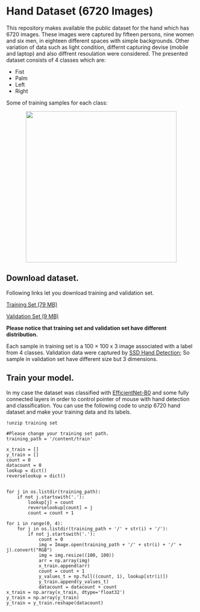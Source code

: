 # Hand Dataset (6720 Images)


This repository makes available the public dataset for the hand which has 6720 images. These images were captured by fifteen persons, nine women and six men, in eighteen different spaces with simple backgrounds. Other variation of data such as light condition, differnt capturing devise (mobile and laptop) and also diffrent resoulation were considered. The presented dataset consists of 4 classes which are:
- Fist
- Palm
- Left
- Right

Some of training samples for each class:

<p align="center">
  <img width="400" height="400" src="https://github.com/YaldaForootan/HandDataset-6720Images-/blob/master/trainingset%20samples.jpg">
</p>

## Download dataset.
Following links let you download training and validation set.

[Training Set (79 MB)](https://drive.google.com/file/d/1eo7kkq8zzrlWgcCcQh1Stkei_eZhIAbl/view?usp=sharing)

[Validation Set (9 MB)](https://drive.google.com/file/d/1sghCxu83xV_DIZ1qWA4eLg_-hAQh-Pxs/view?usp=sharing)


**Please notice that training set and validation set have different distribution.**

Each sample in training set is a 100 × 100 x 3 image associated with a label from 4 classes. Validation data were captured by [SSD Hand Detection](https://github.com/victordibia/handtracking); So sample in validation set have different size but 3 dimensions.


## Train your model.
In my case the dataset was classified with [EfficientNet-B0](https://arxiv.org/abs/1905.11946) and some fully connected layers in order to control pointer of mouse with hand detection and classification. You can use the following code to unzip 6720 hand dataset and make your training data and its labels. 


```
!unzip training set

#Please change your training set path.
training_path = '/content/train'

x_train = []
y_train = []
count = 0
datacount = 0
lookup = dict()
reverselookup = dict()


for j in os.listdir(training_path):
    if not j.startswith('.'):
        lookup[j] = count
        reverselookup[count] = j
        count = count + 1

for i in range(0, 4):
    for j in os.listdir(training_path + '/' + str(i) + '/'):
        if not j.startswith('.'):
            count = 0
            img = Image.open(training_path + '/' + str(i) + '/' + j).convert("RGB")
            img = img.resize((100, 100))
            arr = np.array(img)
            x_train.append(arr) 
            count = count + 1
            y_values_t = np.full((count, 1), lookup[str(i)])
            y_train.append(y_values_t)
            datacount = datacount + count
x_train = np.array(x_train, dtype='float32')
y_train = np.array(y_train)
y_train = y_train.reshape(datacount)
```
